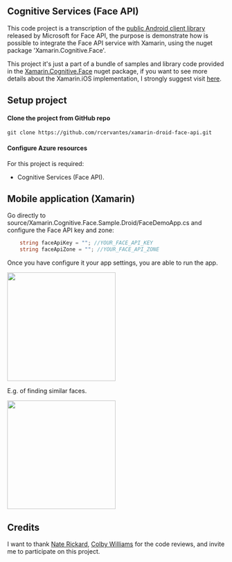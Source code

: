 ## Cognitive Services (Face API)

This code project is a transcription of the [public Android client library](https://github.com/Microsoft/Cognitive-Face-Android) released by Microsoft for Face API, the purpose is demonstrate how is possible to integrate the Face API service with Xamarin, using the nuget package 'Xamarin.Cognitive.Face'.

This project it's just a part of a bundle of samples and library code provided in the [Xamarin.Cognitive.Face](https://github.com/colbylwilliams/Cognitive-Face-Xamarin) nuget package, if you want to see more details about the Xamarin.iOS implementation, I strongly suggest visit [here](https://github.com/colbylwilliams/Cognitive-Face-Xamarin/tree/master/Xamarin.Cognitive.Face/Xamarin.Cognitive.Face.Sample/Xamarin.Cognitive.Face.Sample.iOS).

## Setup project

#### Clone the project from GitHub repo

`git clone https://github.com/rcervantes/xamarin-droid-face-api.git`

#### Configure Azure resources

For this project is required:

- Cognitive Services (Face API).

## Mobile application (Xamarin)

Go directly to source/Xamarin.Cognitive.Face.Sample.Droid/FaceDemoApp.cs and configure the Face API key and zone:

```csharp
    string faceApiKey = ""; //YOUR_FACE_API_KEY
    string faceApiZone = ""; //YOUR_FACE_API_ZONE
```

Once you have configure it your app settings, you are able to run the app.

<img src="http://rcervantes.me/images/face-api-xamarin-android-client.png" width="250" />

E.g. of finding similar faces.

<img src="http://rcervantes.me/images/face-api-xamarin-android-client-find-similar.png" width="250" />

## Credits

I want to thank [Nate Rickard](https://github.com/naterickard), [Colby Williams](https://github.com/colbylwilliams) for the code reviews, and invite me to participate on this project.
